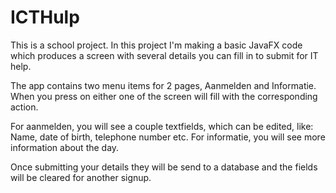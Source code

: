 # ICTHulp
This is a school project. In this project I'm making a basic JavaFX code which produces a screen with several details you can fill in to submit for IT help.

The app contains two menu items for 2 pages, Aanmelden and Informatie.
When you press on either one of the screen will fill with the corresponding action.

For aanmelden, you will see a couple textfields, which can be edited, like: Name, date of birth, telephone number etc.
For informatie, you will see more information about the day.

Once submitting your details they will be send to a database and the fields will be cleared for another signup.
